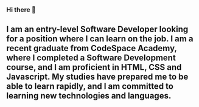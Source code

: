 ### Hi there 👋

## I am an entry-level Software Developer looking for a position where I can learn on the job. I am a recent graduate from CodeSpace Academy, where I completed a Software Development course, and I am proficient in HTML, CSS and Javascript. My studies have prepared me to be able to learn rapidly, and I am committed to learning new technologies and languages.

<!--
**saarahabdel/saarahabdel** is a ✨ _special_ ✨ repository because its `README.md` (this file) appears on your GitHub profile.

Here are some ideas to get you started:

- 🔭 I’m currently working on ...
- 🌱 I’m currently learning ...
- 👯 I’m looking to collaborate on ...
- 🤔 I’m looking for help with ...
- 💬 Ask me about ...
- 📫 How to reach me: ...
- 😄 Pronouns: ...
- ⚡ Fun fact: ...
-->

